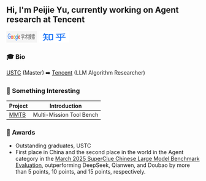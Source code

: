 ## Hi, I'm Peijie Yu, currently working on Agent research at Tencent

<a href="https://scholar.google.com.hk/citations?user=oPQZpwkAAAAJ&hl=zh-CN" target="_blank"><img src="google_scholar.png" alt="Google Scholar" width="80" height="30"></a>
<a href="https://www.zhihu.com/people/yu-pei-jie-85" target="_blank"><img src="zhihu.png" alt="知乎" width="80" height="30"></a>

### 🎓 Bio 

[USTC](https://www.ustc.edu.cn/) (Master) ➡️ [Tencent](https://www.tencent.com/en-us/about.html) (LLM Algorithm Researcher)

### 🚀 Something Interesting

| Project | Introduction |
| ---- | ---- |
| [MMTB](https://github.com/yupeijei1997/MMTB) | Multi-Mission Tool Bench |

### 🏅️ Awards

- Outstanding graduates, USTC
- First place in China and the second place in the world in the Agent category in the [March 2025 SuperClue Chinese Large Model Benchmark Evaluation](https://mp.weixin.qq.com/s/Nv0YozaCX4cmeiroyq7YEg), outperforming DeepSeek, Qianwen, and Doubao by more than 5 points, 10 points, and 15 points, respectively.


<!--
**yupeijei1997/yupeijei1997** is a ✨ _special_ ✨ repository because its `README.md` (this file) appears on your GitHub profile.

Here are some ideas to get you started:

- 🔭 I’m currently working on ...
- 🌱 I’m currently learning ...
- 👯 I’m looking to collaborate on ...
- 🤔 I’m looking for help with ...
- 💬 Ask me about ...
- 📫 How to reach me: ...
- 😄 Pronouns: ...
- ⚡ Fun fact: ...
-->
